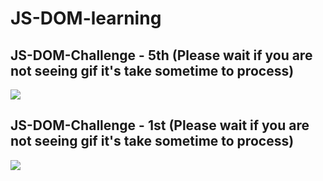 # JS-DOM-learning

## JS-DOM-Challenge - 5th <b>(Please wait if you are not seeing gif it's take sometime to process)
![](https://github.com/user-attachments/assets/b476ee69-e987-4e22-9945-79a4392fe0ba)

## JS-DOM-Challenge - 1st <b>(Please wait if you are not seeing gif it's take sometime to process)
![](https://github.com/user-attachments/assets/7ddb35e7-1834-4688-bd74-373d192d97e8)
